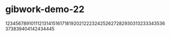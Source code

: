 # gibwork-demo-22
123456789101112131415161718192021222324252627282930313233343536373839404142434445
